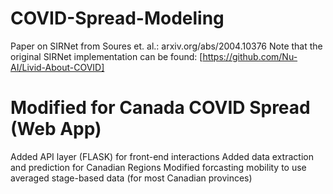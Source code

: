 # COVID-Spread-Modeling
Paper on SIRNet from Soures et. al.: arxiv.org/abs/2004.10376
Note that the original SIRNet implementation can be found: [https://github.com/Nu-AI/Livid-About-COVID]

# Modified for Canada COVID Spread (Web App)
Added API layer (FLASK) for front-end interactions
Added data extraction and prediction for Canadian Regions
Modified forcasting mobility to use averaged stage-based data (for most Canadian provinces)

